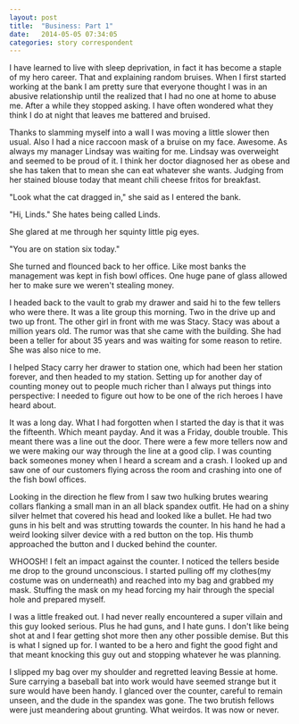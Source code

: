 ```yaml
---
layout: post
title:  "Business: Part 1"
date:   2014-05-05 07:34:05
categories: story correspondent
---
```

I have learned to live with sleep deprivation, in fact it has become a staple of my hero career. That and explaining random bruises. When I first started working at the bank I am pretty sure that everyone thought I was in an abusive relationship until the realized that I had no one at home to abuse me. After a while they stopped asking. I have often wondered what they think I do at night that leaves me battered and bruised. 

Thanks to slamming myself into a wall I was moving a little slower then usual. Also I had a nice raccoon mask of a bruise on my face. Awesome. As always my manager Lindsay was waiting for me. Lindsay was overweight and seemed to be proud of it. I think her doctor diagnosed her as obese and she has taken that to mean she can eat whatever she wants. Judging from her stained blouse today that meant chili cheese fritos for breakfast. 

"Look what the cat dragged in," she said as I entered the bank. 

"Hi, Linds." She hates being called Linds. 

She glared at me through her squinty little pig eyes.

"You are on station six today." 

She turned and flounced back to her office. Like most banks the management was kept in fish bowl offices. One huge pane of glass allowed her to make sure we weren't stealing money. 

I headed back to the vault to grab my drawer and said hi to the few tellers who were there. It was a lite group this morning. Two in the drive up and two up front. The other girl in front with me was Stacy. Stacy was about a million years old. The rumor was that she came with the building. She had been a teller for about 35 years and was waiting for some reason to retire. She was also nice to me. 

I helped Stacy carry her drawer to station one, which had been her station forever, and then headed to my station. Setting up for another day of counting money out to people much richer than I always put things into perspective: I needed to figure out how to be one of the rich heroes I have heard about. 

It was a long day. What I had forgotten when I started the day is that it was the fifteenth. Which meant payday. And it was a Friday, double trouble. This meant there was a line out the door. There were a few more tellers now and we were making our way through the line at a good clip. I was counting back someones money when I heard a scream and a crash. I looked up and saw one of our customers flying across the room and crashing into one of the fish bowl offices. 

Looking in the direction he flew from I saw two hulking brutes wearing collars flanking a small man in an all black spandex outfit. He had on a shiny silver helmet that covered his head and looked like a bullet. He had two guns in his belt and was strutting towards the counter. In his hand he had a weird looking silver device with a red button on the top. His thumb approached the button and I ducked behind the counter. 

WHOOSH! I felt an impact against the counter. I noticed the tellers beside me drop to the ground unconscious. I started pulling off my clothes(my costume was on underneath) and reached into my bag and grabbed my mask. Stuffing the mask on my head forcing my hair through the special hole and prepared myself. 

I was a little freaked out. I had never really encountered a super villain and this guy looked serious. Plus he had guns, and I hate guns. I don't like being shot at and I fear getting shot more then any other possible demise. But this is what I signed up for. I wanted to be a hero and fight the good fight and that meant knocking this guy out and stopping whatever he was planning. 

I slipped my bag over my shoulder and regretted leaving Bessie at home. Sure carrying a baseball bat into work would have seemed strange but it sure would have been handy. I glanced over the counter, careful to remain unseen, and the dude in the spandex was gone. The two brutish fellows were just meandering about grunting. What weirdos. It was now or never. 
